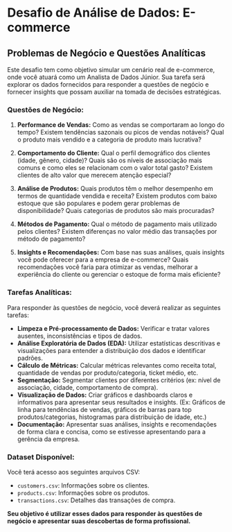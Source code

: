# Desafio de Análise de Dados: E-commerce

## Problemas de Negócio e Questões Analíticas

Este desafio tem como objetivo simular um cenário real de e-commerce, onde você atuará como um Analista de Dados Júnior. Sua tarefa será explorar os dados fornecidos para responder a questões de negócio e fornecer insights que possam auxiliar na tomada de decisões estratégicas.

### Questões de Negócio:

1.  **Performance de Vendas:** Como as vendas se comportaram ao longo do tempo? Existem tendências sazonais ou picos de vendas notáveis? Qual o produto mais vendido e a categoria de produto mais lucrativa?

2.  **Comportamento do Cliente:** Qual o perfil demográfico dos clientes (idade, gênero, cidade)? Quais são os níveis de associação mais comuns e como eles se relacionam com o valor total gasto? Existem clientes de alto valor que merecem atenção especial?

3.  **Análise de Produtos:** Quais produtos têm o melhor desempenho em termos de quantidade vendida e receita? Existem produtos com baixo estoque que são populares e podem gerar problemas de disponibilidade? Quais categorias de produtos são mais procuradas?

4.  **Métodos de Pagamento:** Qual o método de pagamento mais utilizado pelos clientes? Existem diferenças no valor médio das transações por método de pagamento?

5.  **Insights e Recomendações:** Com base nas suas análises, quais insights você pode oferecer para a empresa de e-commerce? Quais recomendações você faria para otimizar as vendas, melhorar a experiência do cliente ou gerenciar o estoque de forma mais eficiente?

### Tarefas Analíticas:

Para responder às questões de negócio, você deverá realizar as seguintes tarefas:

*   **Limpeza e Pré-processamento de Dados:** Verificar e tratar valores ausentes, inconsistências e tipos de dados.
*   **Análise Exploratória de Dados (EDA):** Utilizar estatísticas descritivas e visualizações para entender a distribuição dos dados e identificar padrões.
*   **Cálculo de Métricas:** Calcular métricas relevantes como receita total, quantidade de vendas por produto/categoria, ticket médio, etc.
*   **Segmentação:** Segmentar clientes por diferentes critérios (ex: nível de associação, cidade, comportamento de compra).
*   **Visualização de Dados:** Criar gráficos e dashboards claros e informativos para apresentar seus resultados e insights. (Ex: Gráficos de linha para tendências de vendas, gráficos de barras para top produtos/categorias, histogramas para distribuição de idade, etc.)
*   **Documentação:** Apresentar suas análises, insights e recomendações de forma clara e concisa, como se estivesse apresentando para a gerência da empresa.

### Dataset Disponível:

Você terá acesso aos seguintes arquivos CSV:

*   `customers.csv`: Informações sobre os clientes.
*   `products.csv`: Informações sobre os produtos.
*   `transactions.csv`: Detalhes das transações de compra.

**Seu objetivo é utilizar esses dados para responder às questões de negócio e apresentar suas descobertas de forma profissional.**


